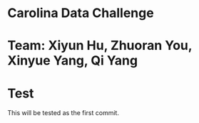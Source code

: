 # Carolina Data Challenge

# Team: Xiyun Hu, Zhuoran You, Xinyue Yang, Qi Yang

# Test
This will be tested as the first commit.
